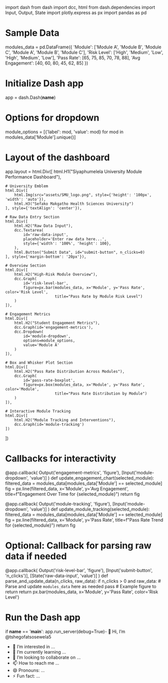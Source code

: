 import dash
from dash import dcc, html
from dash.dependencies import Input, Output, State
import plotly.express as px
import pandas as pd
# Sample Data
modules_data = pd.DataFrame({
    'Module': ['Module A', 'Module B', 'Module C', 'Module A', 'Module B', 'Module C'],
    'Risk Level': ['High', 'Medium', 'Low', 'High', 'Medium', 'Low'],
    'Pass Rate': [65, 75, 85, 70, 78, 88],
    'Avg Engagement': [40, 60, 80, 45, 62, 85]
})

# Initialize Dash app
app = dash.Dash(__name__)

# Options for dropdown
module_options = [{'label': mod, 'value': mod} for mod in modules_data['Module'].unique()]

# Layout of the dashboard
app.layout = html.Div([
    html.H1("Siyaphumelela University Module Performance Dashboard"),
    
    # University Emblem
    html.Div([
        html.Img(src="assets/SMU_logo.png", style={'height': '100px', 'width': 'auto'}),
        html.H3("Sefako Makgatho Health Sciences University")
    ], style={'textAlign': 'center'}),
    
    # Raw Data Entry Section
    html.Div([
        html.H2("Raw Data Input"),
        dcc.Textarea(
            id='raw-data-input',
            placeholder='Enter raw data here...',
            style={'width': '100%', 'height': 100},
        ),
        html.Button("Submit Data", id="submit-button", n_clicks=0)
    ], style={'margin-bottom': '20px'}),
    
    # Overview Section
    html.Div([
        html.H2("High-Risk Module Overview"),
        dcc.Graph(
            id='risk-level-bar',
            figure=px.bar(modules_data, x='Module', y='Pass Rate', color='Risk Level',
                          title="Pass Rate by Module Risk Level")
        )
    ]),
    
    # Engagement Metrics
    html.Div([
        html.H2("Student Engagement Metrics"),
        dcc.Graph(id='engagement-metrics'),
        dcc.Dropdown(
            id='module-dropdown',
            options=module_options,
            value='Module A'
        )
    ]),

    # Box and Whisker Plot Section
    html.Div([
        html.H2("Pass Rate Distribution Across Modules"),
        dcc.Graph(
            id='pass-rate-boxplot',
            figure=px.box(modules_data, x='Module', y='Pass Rate', color='Module',
                          title="Pass Rate Distribution by Module")
        )
    ]),

    # Interactive Module Tracking
    html.Div([
        html.H2("Module Tracking and Interventions"),
        dcc.Graph(id='module-tracking')
    ])
])

# Callbacks for interactivity
@app.callback(
    Output('engagement-metrics', 'figure'),
    [Input('module-dropdown', 'value')]
)
def update_engagement_chart(selected_module):
    filtered_data = modules_data[modules_data['Module'] == selected_module]
    fig = px.line(filtered_data, x='Module', y='Avg Engagement', title=f"Engagement Over Time for {selected_module}")
    return fig

@app.callback(
    Output('module-tracking', 'figure'),
    [Input('module-dropdown', 'value')]
)
def update_module_tracking(selected_module):
    filtered_data = modules_data[modules_data['Module'] == selected_module]
    fig = px.line(filtered_data, x='Module', y='Pass Rate', title=f"Pass Rate Trend for {selected_module}")
    return fig

# Optional: Callback for parsing raw data if needed
@app.callback(
    Output('risk-level-bar', 'figure'),
    [Input('submit-button', 'n_clicks')],
    [State('raw-data-input', 'value')]
)
def parse_and_update_data(n_clicks, raw_data):
    if n_clicks > 0 and raw_data:
        # Parse and update `modules_data` here as needed
        pass
    # Example figure to return
    return px.bar(modules_data, x='Module', y='Pass Rate', color='Risk Level')

# Run the Dash app
if __name__ == '__main__':
    app.run_server(debug=True)- 👋 Hi, I’m @tshegofatsosewela5
- 👀 I’m interested in ...
- 🌱 I’m currently learning ...
- 💞️ I’m looking to collaborate on ...
- 📫 How to reach me ...
- 😄 Pronouns: ...
- ⚡ Fun fact: ...

<!---
tshegofatsosewela5/tshegofatsosewela5 is a ✨ special ✨ repository because its `README.md` (this file) appears on your GitHub profile.
You can click the Preview link to take a look at your changes.
--->
